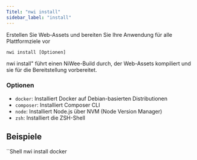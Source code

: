 ```yaml
---
Titel: "nwi install"
sidebar_label: "install"
---
```


Erstellen Sie Web-Assets und bereiten Sie Ihre Anwendung für alle Plattformziele vor

```shell
nwi install [Optionen]
```

nwi install" führt einen NiWee-Build durch, der Web-Assets kompiliert und sie für die Bereitstellung vorbereitet.

### Optionen

 - `docker`: Installiert Docker auf Debian-basierten Distributionen
 - `composer`: Installiert Composer CLI
 - `node`: Installiert Node.js über NVM (Node Version Manager)
 - `zsh`: Installiert die ZSH-Shell
      

## Beispiele

``Shell
nwi install docker
```